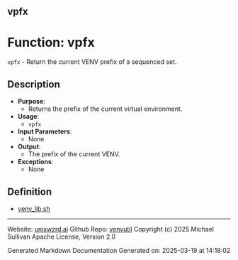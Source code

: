 ## vpfx
# Function: vpfx
`vpfx` - Return the current VENV prefix of a sequenced set.
## Description
- **Purpose**: 
  - Returns the prefix of the current virtual environment.
- **Usage**: 
  - `vpfx`
- **Input Parameters**: 
  - None
- **Output**: 
  - The prefix of the current VENV.
- **Exceptions**: 
  - None

## Definition 

* [venv_lib.sh](../venv_lib_sh.md)
---

Website: [unixwzrd.ai](https://unixwzrd.ai)
Github Repo: [venvutil](https://github.com/unixwzrd/venvutil)
Copyright (c) 2025 Michael Sullivan
Apache License, Version 2.0

Generated Markdown Documentation
Generated on: 2025-03-19 at 14:18:02
